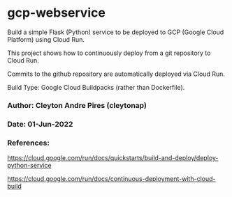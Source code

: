 # gcp-webservice
Build a simple Flask (Python) service to be deployed to GCP (Google Cloud Platform) using Cloud Run.

This project shows how to continuously deploy from a git repository to Cloud Run. 

Commits to the github repository are automatically deployed via Cloud Run.

Build Type: Google Cloud Buildpacks (rather than Dockerfile).

### Author: Cleyton Andre Pires (cleytonap)

### Date: 01-Jun-2022

### References:

https://cloud.google.com/run/docs/quickstarts/build-and-deploy/deploy-python-service

https://cloud.google.com/run/docs/continuous-deployment-with-cloud-build





